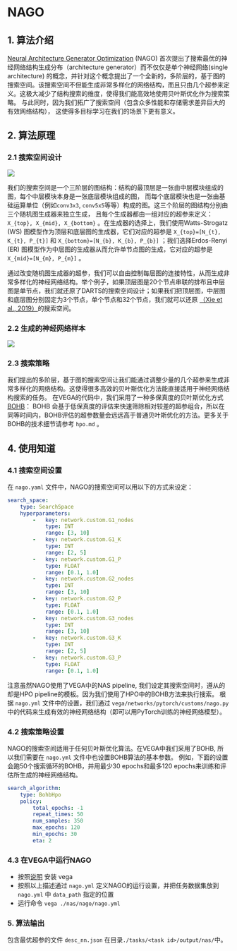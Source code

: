 # NAGO

## 1. 算法介绍

[Neural Architecture Generator Optimization](https://arxiv.org/abs/2004.01395) (NAGO) 首次提出了搜索最优的神经网络结构生成分布（architecture generator）而不仅仅是单个神经网络(single architecture) 的概念，并针对这个概念提出了一个全新的，多阶层的，基于图的搜索空间。该搜索空间不但能生成非常多样化的网络结构，而且只由几个超参来定义。这极大减少了结构搜索的维度，使得我们能高效地使用贝叶斯优化作为搜索策略。
与此同时，因为我们拓广了搜索空间（包含众多性能和存储需求差异巨大的有效网络结构）， 这使得多目标学习在我们的场景下更有意义。

## 2. 算法原理

### 2.1 搜索空间设计

![](../../images/nago_WiringNAS.png)

我们的搜索空间是一个三阶层的图结构：结构的最顶层是一张由中层模块组成的图，每个中层模块本身是一张底层模块组成的图， 而每个底层模块也是一张由基础运算单位（例如`conv3x3`, `conv5x5`等等）构成的图。这三个阶层的图结构分别由三个随机图生成器来独立生成， 且每个生成器都由一组对应的超参来定义：`X_{top}, X_{mid}, X_{bottom}` 。在生成器的选择上，我们使用Watts-Strogatz (WS) 图模型作为顶层和底层图的生成器，它们对应的超参是 `X_{top}=[N_{t}, K_{t}, P_{t}]` 和 `X_{bottom}=[N_{b}, K_{b}, P_{b}]` ；我们选择Erdos-Renyi (ER) 图模型作为中层图的生成器从而允许单节点图的生成，它对应的超参是 `X_{mid}=[N_{m}, P_{m}]` 。

通过改变随机图生成器的超参，我们可以自由控制每层图的连接特性，从而生成非常多样化的神经网络结构。举个例子，如果顶层图是20个节点串联的排布且中层图是单节点，我们就还原了DARTS的搜索空间设计；如果我们把顶层图，中层图和底层图分别固定为3个节点，单个节点和32个节点，我们就可以还原 [（Xie et al., 2019）](https://arxiv.org/abs/1904.01569)的搜索空间。

### 2.2 生成的神经网络样本

![](../../images/nago_arch_samples.png)

### 2.3 搜索策略

我们提出的多阶层，基于图的搜索空间让我们能通过调整少量的几个超参来生成非常多样化的网络结构。这使得很多高效的贝叶斯优化方法能直接适用于神经网络结构搜索的任务。
在VEGA的代码中，我们采用了一种多保真度的贝叶斯优化方式 [BOHB](https://arxiv.org/abs/1807.01774)： BOHB 会基于低保真度的评估来快速筛除相对较差的超参组合，所以在同等时间内，BOHB评估的超参数量会远远高于普通贝叶斯优化的方法。更多关于BOHB的技术细节请参考 `hpo.md` 。

## 4. 使用知道

### 4.1 搜索空间设置

在 `nago.yaml` 文件中，NAGO的搜索空间可以用以下的方式来设定：

```yaml
search_space:
    type: SearchSpace
    hyperparameters:
        -   key: network.custom.G1_nodes
            type: INT
            range: [3, 10]
        -   key: network.custom.G1_K
            type: INT
            range: [2, 5]
        -   key: network.custom.G1_P
            type: FLOAT
            range: [0.1, 1.0]
        -   key: network.custom.G2_nodes
            type: INT
            range: [3, 10]
        -   key: network.custom.G2_P
            type: FLOAT
            range: [0.1, 1.0]
        -   key: network.custom.G3_nodes
            type: INT
            range: [3, 10]
        -   key: network.custom.G3_K
            type: INT
            range: [2, 5]
        -   key: network.custom.G3_P
            type: FLOAT
            range: [0.1, 1.0]
```

注意虽然NAGO使用了VEGA中的NAS pipeline, 我们设定其搜索空间时，遵从的却是HPO pipeline的模板。因为我们使用了HPO中的BOHB方法来执行搜索。
根据 `nago.yml` 文件中的设置，我们通过 `vega/networks/pytorch/customs/nago.py` 中的代码来生成有效的神经网络结构（即可以用PyTorch训练的神经网络模型）。

### 4.2 搜索策略设置

NAGO的搜索空间适用于任何贝叶斯优化算法。在VEGA中我们采用了BOHB, 所以我们需要在 `nago.yml` 文件中也设置BOHB算法的基本参数。
例如，下面的设置会跑50个搜索循环的BOHB，并用最少30 epochs和最多120 epochs来训练和评估所生成的神经网络结构。

```yaml
search_algorithm:
    type: BohbHpo
    policy:
        total_epochs: -1
        repeat_times: 50
        num_samples: 350
        max_epochs: 120
        min_epochs: 30
        eta: 2
```

### 4.3 在VEGA中运行NAGO

- 按照[说明](../user/install.md) 安装 vega
- 按照以上描述通过 `nago.yml` 定义NAGO的运行设置，并把任务数据集放到 `nago.yml` 中 `data_path` 指定的位置
- 运行命令 `vega ./nas/nago/nago.yml`

### 5. 算法输出

包含最优超参的文件 `desc_nn.json` 在目录`./tasks/<task id>/output/nas/`中。
